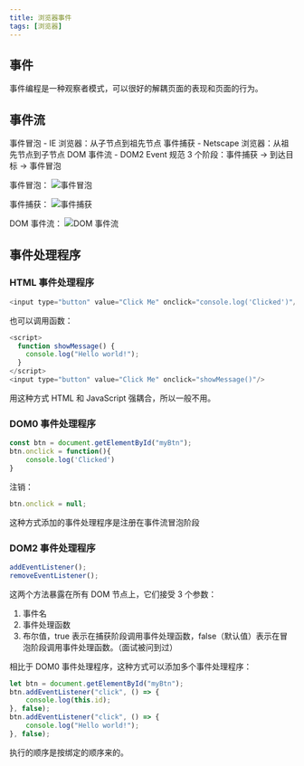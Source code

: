 ```yaml
---
title: 浏览器事件
tags: [浏览器]
---
```


## 事件

事件编程是一种观察者模式，可以很好的解耦页面的表现和页面的行为。

## 事件流

事件冒泡 - IE 浏览器：从子节点到祖先节点
事件捕获 - Netscape 浏览器：从祖先节点到子节点
DOM 事件流 - DOM2 Event 规范 3 个阶段：事件捕获 -> 到达目标 -> 事件冒泡

事件冒泡：
![事件冒泡](../../../../images/2022/事件冒泡.png)

事件捕获：
![事件捕获](../../../../images/2022/事件捕获.png)

DOM 事件流：
![DOM 事件流](../../../../images/2022/DOM事件流.png)

## 事件处理程序

### HTML 事件处理程序

```JavaScript
<input type="button" value="Click Me" onclick="console.log('Clicked')"/>
```

也可以调用函数：

```JavaScript
<script>
  function showMessage() {
    console.log("Hello world!");
  }
</script>
<input type="button" value="Click Me" onclick="showMessage()"/>
```

用这种方式 HTML 和 JavaScript 强耦合，所以一般不用。

### DOM0 事件处理程序

```JavaScript
const btn = document.getElementById("myBtn");
btn.onclick = function(){
    console.log('Clicked')
}
```

注销：

```JavaScript
btn.onclick = null;
```

这种方式添加的事件处理程序是注册在事件流冒泡阶段

### DOM2 事件处理程序

```JavaScript
addEventListener();
removeEventListener();
```

这两个方法暴露在所有 DOM 节点上，它们接受 3 个参数：

1. 事件名
2. 事件处理函数
3. 布尔值，true 表示在捕获阶段调用事件处理函数，false（默认值）表示在冒泡阶段调用事件处理函数。（面试被问到过）

相比于 DOM0 事件处理程序，这种方式可以添加多个事件处理程序：

```JavaScript
let btn = document.getElementById("myBtn");
btn.addEventListener("click", () => {
    console.log(this.id);
}, false);
btn.addEventListener("click", () => {
    console.log("Hello world!");
}, false);
```

执行的顺序是按绑定的顺序来的。
